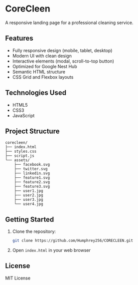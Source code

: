 # CoreCleen

A responsive landing page for a professional cleaning service.

## Features

- Fully responsive design (mobile, tablet, desktop)
- Modern UI with clean design
- Interactive elements (modal, scroll-to-top button)
- Optimized for Google Nest Hub
- Semantic HTML structure
- CSS Grid and Flexbox layouts

## Technologies Used

- HTML5
- CSS3
- JavaScript

## Project Structure

```
corecleen/
├── index.html
├── styles.css
├── script.js
└── assets/
    ├── facebook.svg
    ├── twitter.svg
    ├── linkedin.svg
    ├── feature1.svg
    ├── feature2.svg
    ├── feature3.svg
    ├── user1.jpg
    ├── user2.jpg
    ├── user3.jpg
    └── user4.jpg
```

## Getting Started

1. Clone the repository:
   ```bash
   git clone https://github.com/Humphrey256/CORECLEEN.git
   ```

2. Open `index.html` in your web browser

## License

MIT License